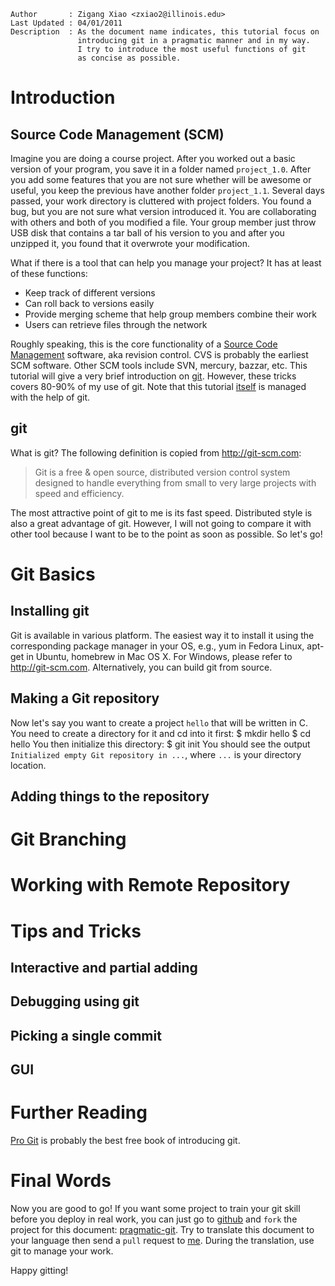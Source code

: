     Author       : Zigang Xiao <zxiao2@illinois.edu>
    Last Updated : 04/01/2011
    Description  : As the document name indicates, this tutorial focus on
                   introducing git in a pragmatic manner and in my way.
                   I try to introduce the most useful functions of git
                   as concise as possible.

Introduction
============

Source Code Management (SCM)
----------------------------
Imagine you are doing a course project. After you worked out a basic version
of your program, you save it in a folder named `project_1.0`.
After you add some features that you are not sure whether will be awesome
or useful, you keep the previous have another folder `project_1.1`.
Several days passed, your work directory is cluttered with project folders.
You found a bug, but you are not sure what version introduced it.
You are collaborating with others and both of you modified a file.
Your group member just throw USB disk that contains a tar ball of his version
to you and after you unzipped it, you found that it overwrote your
modification.

What if there is a tool that can help you manage your project?
It has at least of these functions:

* Keep track of different versions
* Can roll back to versions easily
* Provide merging scheme that help group members combine their work
* Users can retrieve files through the network

Roughly speaking, this is the core functionality of a [Source Code
Management](http://en.wikipedia.org/wiki/Source_Code_Management)
software, aka revision control.  CVS is probably the earliest SCM software.
Other SCM tools include SVN, mercury, bazzar, etc.  This tutorial will give a
very brief introduction on [git][git]. However, these tricks covers 80-90% of
my use of git.
Note that this tutorial [itself][pragmatic-git] is managed with the help of git.

git
---
What is git? The following definition is copied from <http://git-scm.com>:
> Git is a free & open source, distributed version control system designed to
> handle everything from small to very large projects with speed and
> efficiency.

The most attractive point of git to me is its fast speed.
Distributed style is also a great advantage of git.
However, I will not going to compare it with other tool because I want to be
to the point as soon as possible. So let's go!

Git Basics
==========
Installing git
--------------
Git is available in various platform.  The easiest way it to install it using
the corresponding package manager in your OS, e.g., yum in Fedora Linux,
apt-get in Ubuntu, homebrew in Mac OS X.  For Windows, please refer to
<http://git-scm.com>.
Alternatively, you can build git from source.

Making a Git repository
-----------------------
Now let's say you want to create a project `hello` that will be written in C.
You need to create a directory for it and cd into it first:
    $ mkdir hello
    $ cd hello
You then initialize this directory:
    $ git init
You should see the output `Initialized empty Git repository in ...`,
where `...` is your directory location.

Adding things to the repository
-------------------------------

Git Branching
=============

Working with Remote Repository
==============================

Tips and Tricks
===============
Interactive and partial adding
------------------------------
Debugging using git
-------------------
Picking a single commit
-----------------------
GUI
---

Further Reading
===============
[Pro Git][progit] is probably the best free book of introducing git.

Final Words
===========
Now you are good to go!
If you want some project to train your git skill before you deploy in
real work, you can just go to [github][github] and `fork` the project
for this document: [pragmatic-git][pragmatic-git].
Try to translate this document to your language then
send a `pull` request to [me][iveney].
During the translation, use git to manage your work.

Happy gitting!

[git]:    http://git-scm.com    "git"
[github]: http://github.com     "Github"
[pragmatic-git]: https://github.com/iveney/pragmatic-git   "pragmatic-git"
[iveney]: https://github.com/iveney     "iveney"
[progit]: http://progit.org/book/       "progit"
